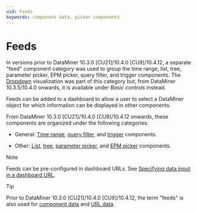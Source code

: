 ```yaml
---
uid: Feeds
keywords: component data, picker components
---
```


# Feeds

In versions prior to DataMiner 10.3.0 [CU21]/10.4.0 [CU9]/10.4.12<!--RN 41141-->, a separate "feed" component category was used to group the time range, list, tree, parameter picker, EPM picker, query filter, and trigger components. The [Dropdown](xref:DashboardDropdown) visualization was part of this category but, from DataMiner 10.3.5/10.4.0 onwards<!--  RN 35902 -->, it is available under *Basic controls* instead.

Feeds can be added to a dashboard to allow a user to select a DataMiner object for which information can be displayed in other components.

From DataMiner 10.3.0 [CU21]/10.4.0 [CU9]/10.4.12 onwards, these components are organized under the following categories:

- General: [Time range](xref:DashboardTimeRange), [query filter](xref:DashboardQueryFilter), and [trigger](xref:DashboardTrigger) components.

- Other: [List](xref:DashboardList), [tree](xref:DashboardTree), [parameter picker](xref:DashboardParameterPicker), and [EPM picker](xref:DashboardEPMPicker) components.

> [!NOTE]
> Feeds can be pre-configured in dashboard URLs. See [Specifying data input in a dashboard URL](xref:Specifying_data_input_in_a_dashboard_URL).

> [!TIP]
> Prior to DataMiner 10.3.0 [CU21]/10.4.0 [CU9]/10.4.12, the term "feeds" is also used for [component data](xref:Component_Data) and [URL data](xref:URL_data).
